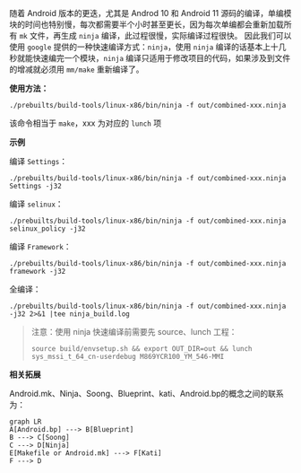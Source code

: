 随着 Android 版本的更迭，尤其是 Androd 10 和 Android 11 源码的编译，单编模块的时间也特别慢，每次都需要半个小时甚至更长，因为每次单编都会重新加载所有 `mk` 文件，再生成 `ninja` 编译，此过程很慢，实际编译过程很快。
因此我们可以使用 `google` 提供的一种快速编译方式：`ninja`，使用 `ninja` 编译的话基本上十几秒就能快速编完一个模块，`ninja` 编译只适用于修改项目的代码，如果涉及到文件的增减就必须用 `mm/make` 重新编译了。

**使用方法：**

```shell
./prebuilts/build-tools/linux-x86/bin/ninja -f out/combined-xxx.ninja
```

该命令相当于 `make`，xxx 为对应的 `lunch` 项

**示例**

编译 `Settings`：

```shell
./prebuilts/build-tools/linux-x86/bin/ninja -f out/combined-xxx.ninja Settings -j32
```

编译 `selinux`：

```shell
./prebuilts/build-tools/linux-x86/bin/ninja -f out/combined-xxx.ninja selinux_policy -j32
```

编译 `Framework`：

```shell
./prebuilts/build-tools/linux-x86/bin/ninja -f out/combined-xxx.ninja framework -j32
```

全编译：

```shell
./prebuilts/build-tools/linux-x86/bin/ninja -f out/combined-xxx.ninja -j32 2>&1 |tee ninja_build.log
```

> 注意：使用 ninja 快速编译前需要先 source、lunch 工程：
>
> ```shell
> source build/envsetup.sh && export OUT_DIR=out && lunch sys_mssi_t_64_cn-userdebug M869YCR100_YM_546-MMI
> ```



**相关拓展**

Android.mk、Ninja、Soong、Blueprint、kati、Android.bp的概念之间的联系为：

```mermaid
graph LR
A[Android.bp] ---> B[Blueprint]
B ---> C[Soong]
C ---> D[Ninja]
E[Makefile or Android.mk] ---> F[Kati]
F ---> D
```